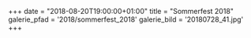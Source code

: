 +++
date = "2018-08-20T19:00:00+01:00"
title = "Sommerfest 2018"
galerie_pfad = '2018/sommerfest_2018'
galerie_bild = '20180728_41.jpg'
+++
